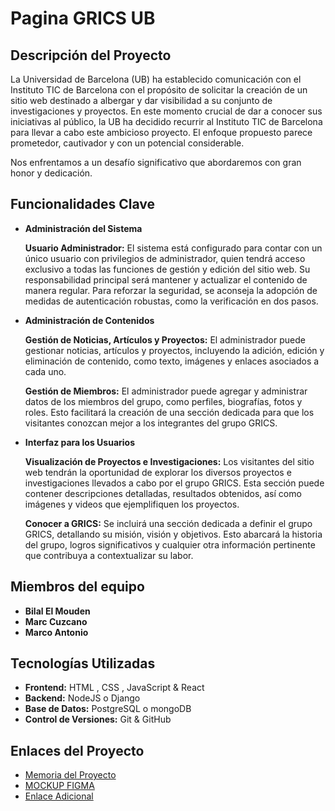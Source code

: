 # Pagina GRICS UB

## Descripción del Proyecto

La Universidad de Barcelona (UB) ha establecido comunicación con el Instituto TIC de Barcelona con el propósito de solicitar la creación de un sitio web destinado a albergar y dar visibilidad a su conjunto de investigaciones y proyectos. En este momento crucial de dar a conocer sus iniciativas al público, la UB ha decidido recurrir al Instituto TIC de Barcelona para llevar a cabo este ambicioso proyecto. El enfoque propuesto parece prometedor, cautivador y con un potencial considerable. 

Nos enfrentamos a un desafío significativo que abordaremos con gran honor y dedicación.

## Funcionalidades Clave

- **Administración del Sistema**
  
    **Usuario Administrador:** El sistema está configurado para contar con un único usuario con privilegios de administrador, quien tendrá acceso exclusivo a todas las funciones de gestión y edición del sitio web. Su responsabilidad principal será mantener y actualizar el contenido de manera regular. Para reforzar la seguridad, se aconseja la adopción de medidas de autenticación robustas, como la verificación en dos pasos.

- **Administración de Contenidos**
  
  **Gestión de Noticias, Artículos y Proyectos:** El administrador puede gestionar noticias, artículos y proyectos, incluyendo la adición, edición y eliminación de contenido, como texto, imágenes y enlaces asociados a cada uno.

  **Gestión de Miembros:** El administrador puede agregar y administrar datos de los miembros del grupo, como perfiles, biografías, fotos y roles. Esto facilitará la creación de una sección dedicada para que los visitantes conozcan mejor a los integrantes del grupo GRICS.

- **Interfaz para los Usuarios**

  **Visualización de Proyectos e Investigaciones:** Los visitantes del sitio web tendrán la oportunidad de explorar los diversos proyectos e investigaciones llevados a cabo por el grupo GRICS. Esta sección puede contener descripciones detalladas, resultados obtenidos, así como imágenes y videos que ejemplifiquen los proyectos.

  **Conocer a GRICS:**  Se incluirá una sección dedicada a definir el grupo GRICS, detallando su misión, visión y objetivos. Esto abarcará la historia del grupo, logros significativos y cualquier otra información pertinente que contribuya a contextualizar su labor.


## Miembros del equipo

- **Bilal El Mouden**
- **Marc Cuzcano**
- **Marco Antonio**

## Tecnologías Utilizadas

- **Frontend:** HTML , CSS , JavaScript & React 
- **Backend:** NodeJS o Django
- **Base de Datos:** PostgreSQL o mongoDB
- **Control de Versiones:** Git & GitHub

## Enlaces del Proyecto

- [Memoria del Proyecto](https://docs.google.com/document/d/1n4Jh_hIv1uAng6SlRXC6BerbHIUISJBDCvnP8AwmYBU/edit?usp=sharing)
- [MOCKUP FIGMA](https://www.ejemplo.com)
- [Enlace Adicional](https://www.ejemplo.com)

  
